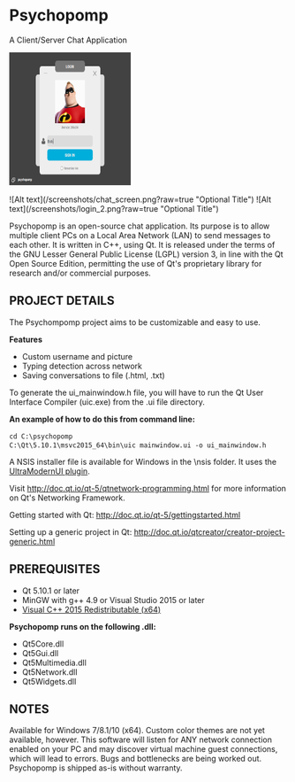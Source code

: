 # Psychopomp
A Client/Server Chat Application

<p>
    <img src="/screenshots/login_1.png" width="220" height="240" />
</p>
![Alt text](/screenshots/chat_screen.png?raw=true "Optional Title")
![Alt text](/screenshots/login_2.png?raw=true "Optional Title")

Psychopomp is an open-source chat application.  Its purpose is to allow multiple client PCs on a 
Local Area Network (LAN) to send messages to each other.  It is written in C++, using Qt. 
It is released under the terms of the GNU Lesser General Public License (LGPL) version 3, in line
with the Qt Open Source Edition, permitting the use of Qt's proprietary library for research and/or
commercial purposes.

## PROJECT DETAILS

The Psychompomp project aims to be customizable and easy to use.

**Features**

- Custom username and picture
- Typing detection across network
- Saving conversations to file (.html, .txt)

To generate the ui_mainwindow.h file, you will have to run the Qt User Interface Compiler (uic.exe) from the .ui file directory.

**An example of how to do this from command line:**
```
cd C:\psychopomp
C:\Qt\5.10.1\msvc2015_64\bin\uic mainwindow.ui -o ui_mainwindow.h
```
A NSIS installer file is available for Windows in the \nsis folder. It uses the [UltraModernUI plugin](http://ultramodernui.sourceforge.net/).

Visit http://doc.qt.io/qt-5/qtnetwork-programming.html for more information on Qt's Networking Framework.

Getting started with Qt: http://doc.qt.io/qt-5/gettingstarted.html

Setting up a generic project in Qt: http://doc.qt.io/qtcreator/creator-project-generic.html

## PREREQUISITES

- Qt 5.10.1 or later
- MinGW with g++ 4.9 or Visual Studio 2015 or later
- [Visual C++ 2015 Redistributable (x64)](https://www.microsoft.com/en-us/download/details.aspx?id=52685)

**Psychopomp runs on the following .dll:**

- Qt5Core.dll
- Qt5Gui.dll
- Qt5Multimedia.dll
- Qt5Network.dll
- Qt5Widgets.dll

## NOTES

Available for Windows 7/8.1/10 (x64).  Custom color themes are not yet available, however.  This software will listen for ANY network connection 
enabled on your PC and may discover virtual machine guest connections, which will lead to errors.  Bugs and bottlenecks are being worked out. 
Psychopomp is shipped as-is without warranty.


